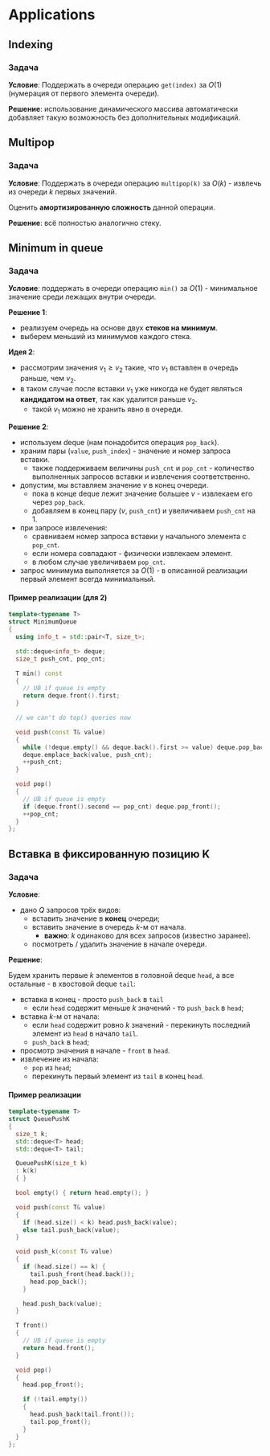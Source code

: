 # Applications

## Indexing

### Задача

**Условие**: Поддержать в очереди операцию `get(index)` за $O(1)$ (нумерация от первого элемента очереди).

**Решение**: использование динамического массива автоматически добавляет такую возможность без дополнительных модификаций.

## Multipop

### Задача

**Условие**: Поддержать в очереди операцию `multipop(k)` за $O(k)$ - извлечь из очереди $k$ первых значений.

Оценить **амортизированную сложность** данной операции.

**Решение**: всё полностью аналогично стеку.

## Minimum in queue

### Задача

**Условие**: поддержать в очереди операцию `min()` за $O(1)$ - минимальное значение среди лежащих внутри очереди.

**Решение 1**:

- реализуем очередь на основе двух **стеков на минимум**.
- выберем меньший из минимумов каждого стека.

**Идея 2**:

- рассмотрим значения $v_1 \ge v_2$ такие, что $v_1$ вставлен в очередь раньше, чем $v_2$.
- в таком случае после вставки $v_1$ уже никогда не будет являться **кандидатом на ответ**, так как удалится раньше $v_2$.
  - такой $v_1$ можно не хранить явно в очереди.

**Решение 2**:

- используем deque (нам понадобится операция `pop_back`).
- храним пары (`value`, `push_index`) - значение и номер запроса вставки.
  - также поддерживаем величины `push_cnt` и `pop_cnt` - количество выполненных запросов вставки и извлечения соответственно.
- допустим, мы вставляем значение $v$ в конец очереди.
  - пока в конце deque лежит значение большее $v$ - извлекаем его через `pop_back`.
  - добавляем в конец пару ($v$, `push_cnt`) и увеличиваем `push_cnt` на $1$.
- при запросе извлечения:
  - сравниваем номер запроса вставки у начального элемента с `pop_cnt`.
  - если номера совпадают - физически извлекаем элемент.
  - в любом случае увеличиваем `pop_cnt`.
- запрос минимума выполняется за $O(1)$ - в описанной реализации первый элемент всегда минимальный.

#### Пример реализации (для 2)

```cpp
template<typename T>
struct MinimumQueue
{
  using info_t = std::pair<T, size_t>;

  std::deque<info_t> deque;
  size_t push_cnt, pop_cnt;

  T min() const
  {
    // UB if queue is empty
    return deque.front().first;
  }

  // we can't do top() queries now

  void push(const T& value)
  {
    while (!deque.empty() && deque.back().first >= value) deque.pop_back();
    deque.emplace_back(value, push_cnt);
    ++push_cnt;
  }

  void pop()
  {
    // UB if queue is empty
    if (deque.front().second == pop_cnt) deque.pop_front();
    ++pop_cnt;
  }
};
```

##  Вставка в фиксированную позицию K

### Задача

**Условие**:

- дано $Q$ запросов трёх видов:
  - вставить значение в **конец** очереди;
  - вставить значение в очередь $k$-м от начала.
    - **важно**: $k$ одинаково для всех запросов (известно заранее).
  - посмотреть / удалить значение в начале очереди.

**Решение**:

Будем хранить первые $k$ элементов в головной deque `head`, а все остальные - в хвостовой deque `tail`:

- вставка в конец - просто `push_back` в `tail`
  - если `head` содержит меньше $k$ значений - то `push_back` в `head`;
- вставка $k$-м от начала:
  - если `head` содержит ровно $k$ значений - перекинуть последний элемент из `head` в начало `tail`.
  - `push_back` в `head`;
- просмотр значения в начале - `front` в `head`.
- извлечение из начала:
  - `pop` из `head`;
  - перекинуть первый элемент из `tail` в конец `head`.

#### Пример реализации

```cpp
template<typename T>
struct QueuePushK
{
  size_t k;
  std::deque<T> head;
  std::deque<T> tail;

  QueuePushK(size_t k)
  : k(k)
  { }

  bool empty() { return head.empty(); }

  void push(const T& value)
  {
    if (head.size() < k) head.push_back(value);
    else tail.push_back(value);
  }

  void push_k(const T& value)
  {
    if (head.size() == k) {
      tail.push_front(head.back());
      head.pop_back();
    }

    head.push_back(value);
  }

  T front()
  {
    // UB if queue is empty
    return head.front();
  }

  void pop()
  {
    head.pop_front();

    if (!tail.empty())
    {
      head.push_back(tail.front());
      tail.pop_front();
    }
  }
};
```